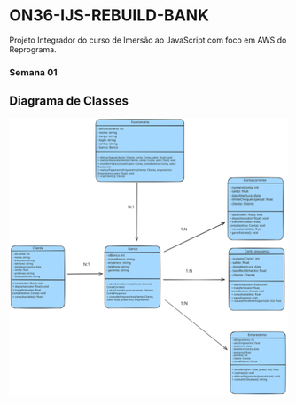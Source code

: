# ON36-IJS-REBUILD-BANK
 Projeto Integrador do curso de Imersão ao JavaScript com foco em AWS do Reprograma.

 ### Semana 01
## Diagrama de Classes

 <p><a align="center"><img src="https://github.com/lrolivera/ON36-IJS-REBUILD-BANK/blob/Semana-01/Diagrama-Rebuild-Bank.svg" </a> </p>
